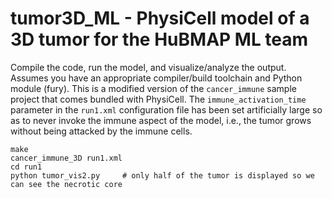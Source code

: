 # tumor3D_ML - PhysiCell model of a 3D tumor for the HuBMAP ML team

Compile the code, run the model, and visualize/analyze the output. Assumes you have an appropriate compiler/build toolchain and Python module (fury). This is a modified version of the `cancer_immune` sample project that comes bundled with PhysiCell. The `immune_activation_time` parameter in the `run1.xml` configuration file has been set artificially large so as to never invoke the immune aspect of the model, i.e., the tumor grows without being attacked by the immune cells.

```
make
cancer_immune_3D run1.xml
cd run1
python tumor_vis2.py     # only half of the tumor is displayed so we can see the necrotic core
```
